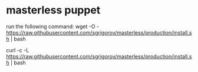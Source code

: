 # masterless puppet

run the following command:
wget -O - https://raw.githubusercontent.com/sgrigorov/masterless/production/install.sh | bash

curl -c -L https://raw.githubusercontent.com/sgrigorov/masterless/production/install.sh | bash

